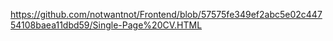 https://github.com/notwantnot/Frontend/blob/57575fe349ef2abc5e02c44754108baea11dbd59/Single-Page%20CV.HTML




